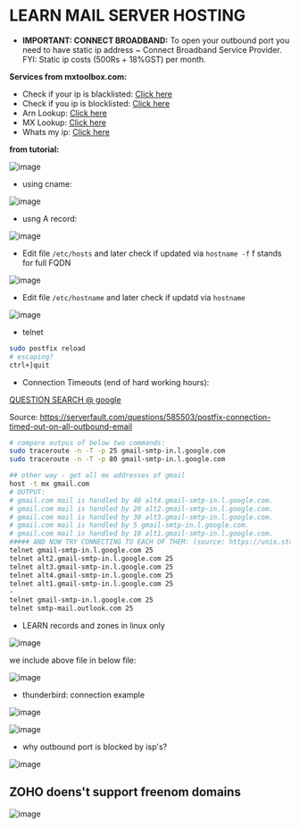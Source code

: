 # LEARN MAIL SERVER HOSTING

- **IMPORTANT: CONNECT BROADBAND:**
To open your outbound port you need to have static ip address ~ Connect Broadband Service Provider. FYI: Static ip costs (500Rs + 18%GST) per month.

**Services from mxtoolbox.com:**

- Check if your ip is blacklisted: [Click here](https://mxtoolbox.com/SuperTool.aspx?action=blacklist:124.253.37.214&run=problempage)
- Check if you ip is blocklisted: [Click here](https://mxtoolbox.com/SuperTool.aspx?action=blacklist:124.253.37.214&run=problempage)
- Arn Lookup: [Click here](https://mxtoolbox.com/SuperTool.aspx?action=arin%3a124.253.206.231&run=toolpage)
- MX Lookup: [Click here](https://mxtoolbox.com/SuperTool.aspx?action=mx%3a124.253.38.125&run=toolpage)
- Whats my ip: [Click here](https://mxtoolbox.com/whatismyip/)

**from tutorial:**

![image](https://user-images.githubusercontent.com/31458531/191476048-e6f945da-d749-4c1f-a94e-c3b1688f54b2.png)

- using cname:

![image](https://user-images.githubusercontent.com/31458531/191708520-65487d3c-c44a-4b64-9e10-7efaef487615.png)

- usng A record:

![image](https://user-images.githubusercontent.com/31458531/191493007-38608462-79ef-4303-8008-f2a22f2da42d.png)

- Edit file `/etc/hosts` and later check if updated via `hostname -f` f stands for full FQDN

![image](https://user-images.githubusercontent.com/31458531/191476943-4752e747-ba93-4235-80a7-e9e55ab05ab3.png)

- Edit file `/etc/hostname` and later check if updatd via `hostname`

![image](https://user-images.githubusercontent.com/31458531/191477125-3f72be38-15f5-4869-96d4-46c3af23f359.png)


- telnet

```bash
sudo postfix reload
# escaping?
ctrl+]quit
```


- Connection Timeouts (end of hard working hours):

[QUESTION SEARCH @ google](https://www.google.com/search?q=postfix+gmail+connection+timeout&newwindow=1&biw=745&bih=935&sxsrf=ALiCzsbK2ObC9O97ELOSmTk-I7cP8G2fMA%3A1663796169436&ei=yYMrY52lGriO3LUP58aAkAM&ved=0ahUKEwjdraHd66b6AhU4B7cAHWcjADIQ4dUDCA4&uact=5&oq=postfix+gmail+connection+timeout&gs_lcp=Cgdnd3Mtd2l6EAMyBggAEB4QFjIFCAAQhgM6BAgAEEc6BQghEKABSgQIQRgASgQIRhgAUMsEWMUGYI8IaABwAngAgAGGAogBlwWSAQUwLjEuMpgBAKABAcgBCMABAQ&sclient=gws-wiz)


Source: https://serverfault.com/questions/585503/postfix-connection-timed-out-on-all-outbound-email

```bash
# compare outpus of below two commands:
sudo traceroute -n -T -p 25 gmail-smtp-in.l.google.com
sudo traceroute -n -T -p 80 gmail-smtp-in.l.google.com

## other way - get all mx addresses of gmail
host -t mx gmail.com
# OUTPUT:
# gmail.com mail is handled by 40 alt4.gmail-smtp-in.l.google.com.
# gmail.com mail is handled by 20 alt2.gmail-smtp-in.l.google.com.
# gmail.com mail is handled by 30 alt3.gmail-smtp-in.l.google.com.
# gmail.com mail is handled by 5 gmail-smtp-in.l.google.com.
# gmail.com mail is handled by 10 alt1.gmail-smtp-in.l.google.com.
##### AND NOW TRY CONNECTING TO EACH OF THEM: (source: https://unix.stackexchange.com/a/615982)
telnet gmail-smtp-in.l.google.com 25
telnet alt2.gmail-smtp-in.l.google.com 25
telnet alt3.gmail-smtp-in.l.google.com 25
telnet alt4.gmail-smtp-in.l.google.com 25
telnet alt1.gmail-smtp-in.l.google.com 25
-
telnet gmail-smtp-in.l.google.com 25
telnet smtp-mail.outlook.com 25
```



- LEARN records and zones in linux only

![image](https://user-images.githubusercontent.com/31458531/191730102-63ccb7f6-fa78-44df-b67a-5aa3e0a9cac4.png)

we include above file in below file:

![image](https://user-images.githubusercontent.com/31458531/191729935-c7d1d5c2-8891-4e07-8af7-99849286252e.png)


- thunderbird: connection example

![image](https://user-images.githubusercontent.com/31458531/191748166-3036c471-6410-4d0b-be0d-ffc1f7511eae.png)

![image](https://user-images.githubusercontent.com/31458531/191748483-62e7e418-cdcb-4d67-8174-e1878c09a885.png)


- why outbound port is blocked by isp's?

![image](https://user-images.githubusercontent.com/31458531/191831981-3690261e-eace-4aea-9490-679f8452097c.png)


## ZOHO doens't support freenom domains

![image](https://user-images.githubusercontent.com/31458531/191964908-9ec5acab-a576-446c-8162-5322cd843603.png)

